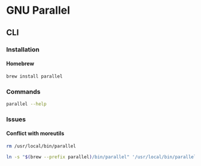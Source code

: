 # GNU Parallel

## CLI

### Installation

#### Homebrew

```sh
brew install parallel
```

### Commands

```sh
parallel --help
```

### Issues

#### Conflict with moreutils

```sh
rm /usr/local/bin/parallel

ln -s "$(brew --prefix parallel)/bin/parallel" '/usr/local/bin/parallel'
```

